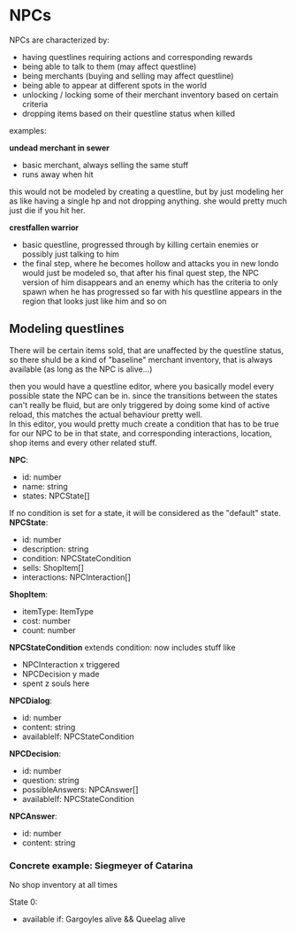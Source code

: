 # NPCs

NPCs are characterized by:
  - having questlines requiring actions and corresponding rewards
  - being able to talk to them (may affect questline)
  - being merchants (buying and selling may affect questline)
  - being able to appear at different spots in the world
  - unlocking / locking some of their merchant inventory based on certain criteria
  - dropping items based on their questline status when killed

examples:

**undead merchant in sewer**
- basic merchant, always selling the same stuff
- runs away when hit

this would not be modeled by creating a questline, but by just modeling her as like having a single hp and not
dropping anything. she would pretty much just die if you hit her.

**crestfallen warrior**
- basic questline, progressed through by killing certain enemies or possibly just talking to him
- the final step, where he becomes hollow and attacks you in new londo would just be modeled so, that after his final
quest step, the NPC version of him disappears and an enemy which has the criteria to only spawn when he has progressed so far
with his questline appears in the region that looks just like him and so on


## Modeling questlines
There will be certain items sold, that are unaffected by the questline status, so there shuld be a kind of "baseline"
merchant inventory, that is always available (as long as the NPC is alive...)

then you would have a questline editor, where you basically model every possible state the NPC can be in.
since the transitions between the states can't really be fluid, but are only triggered by doing some kind of active
reload, this matches the actual behaviour pretty well.  
In this editor, you would pretty much create a condition that has to be true for our NPC to be in that state,
and corresponding interactions, location, shop items and every other related stuff.

**NPC**:
  - id: number
  - name: string
  - states: NPCState[]

If no condition is set for a state, it will be considered as the "default" state.
**NPCState**:
  - id: number
  - description: string
  - condition: NPCStateCondition
  - sells: ShopItem[]
  - interactions: NPCInteraction[]

**ShopItem**:
  - itemType: ItemType
  - cost: number
  - count: number

**NPCStateCondition** extends condition:
now includes stuff like
  - NPCInteraction x triggered
  - NPCDecision y made
  - spent z souls here

**NPCDialog**:
  - id: number
  - content: string
  - availableIf: NPCStateCondition

**NPCDecision**:
  - id: number
  - question: string
  - possibleAnswers: NPCAnswer[]
  - availableIf: NPCStateCondition

**NPCAnswer**:
  - id: number
  - content: string

### Concrete example: Siegmeyer of Catarina

No shop inventory at all times

State 0:
  - available if: Gargoyles alive && Queelag alive 

